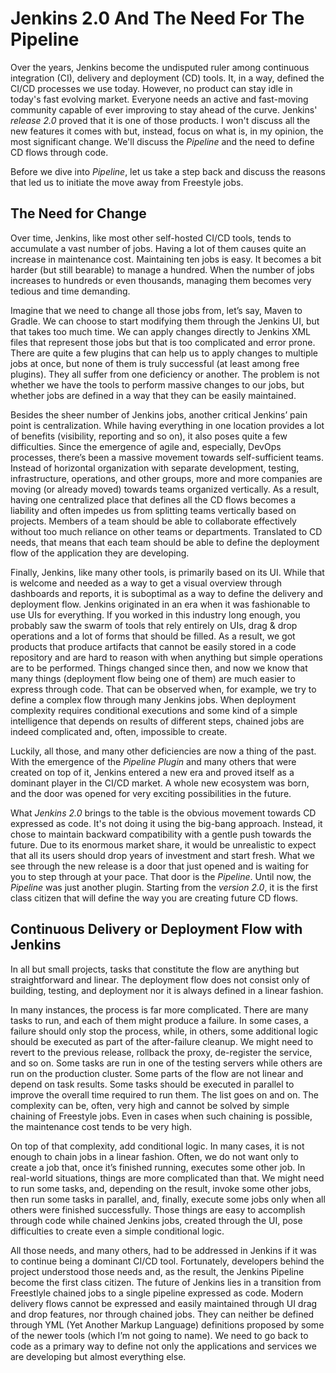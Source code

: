 Jenkins 2.0 And The Need For The Pipeline
=========================================

Over the years, Jenkins become the undisputed ruler among continuous integration (CI), delivery and deployment (CD) tools. It, in a way, defined the CI/CD processes we use today. However, no product can stay idle in today's fast evolving market. Everyone needs an active and fast-moving community capable of ever improving to stay ahead of the curve. Jenkins' *release 2.0* proved that it is one of those products. I won't discuss all the new features it comes with but, instead, focus on what is, in my opinion, the most significant change. We'll discuss the *Pipeline* and the need to define CD flows through code.

Before we dive into *Pipeline*, let us take a step back and discuss the reasons that led us to initiate the move away from Freestyle jobs.

The Need for Change
-------------------

Over time, Jenkins, like most other self-hosted CI/CD tools, tends to accumulate a vast number of jobs. Having a lot of them causes quite an increase in maintenance cost. Maintaining ten jobs is easy. It becomes a bit harder (but still bearable) to manage a hundred. When the number of jobs increases to hundreds or even thousands, managing them becomes very tedious and time demanding.

Imagine that we need to change all those jobs from, let’s say, Maven to Gradle. We can choose to start modifying them through the Jenkins UI, but that takes too much time. We can apply changes directly to Jenkins XML files that represent those jobs but that is too complicated and error prone. There are quite a few plugins that can help us to apply changes to multiple jobs at once, but none of them is truly successful (at least among free plugins). They all suffer from one deficiency or another. The problem is not whether we have the tools to perform massive changes to our jobs, but whether jobs are defined in a way that they can be easily maintained.

Besides the sheer number of Jenkins jobs, another critical Jenkins’ pain point is centralization. While having everything in one location provides a lot of benefits (visibility, reporting and so on), it also poses quite a few difficulties. Since the emergence of agile and, especially, DevOps processes, there’s been a massive movement towards self-sufficient teams. Instead of horizontal organization with separate development, testing, infrastructure, operations, and other groups, more and more companies are moving (or already moved) towards teams organized vertically. As a result, having one centralized place that defines all the CD flows becomes a liability and often impedes us from splitting teams vertically based on projects. Members of a team should be able to collaborate effectively without too much reliance on other teams or departments. Translated to CD needs, that means that each team should be able to define the deployment flow of the application they are developing.

Finally, Jenkins, like many other tools, is primarily based on its UI. While that is welcome and needed as a way to get a visual overview through dashboards and reports, it is suboptimal as a way to define the delivery and deployment flow. Jenkins originated in an era when it was fashionable to use UIs for everything. If you worked in this industry long enough, you probably saw the swarm of tools that rely entirely on UIs, drag & drop operations and a lot of forms that should be filled. As a result, we got products that produce artifacts that cannot be easily stored in a code repository and are hard to reason with when anything but simple operations are to be performed. Things changed since then, and now we know that many things (deployment flow being one of them) are much easier to express through code. That can be observed when, for example, we try to define a complex flow through many Jenkins jobs. When deployment complexity requires conditional executions and some kind of a simple intelligence that depends on results of different steps, chained jobs are indeed complicated and, often, impossible to create.

Luckily, all those, and many other deficiencies are now a thing of the past. With the emergence of the *Pipeline Plugin* and many others that were created on top of it, Jenkins entered a new era and proved itself as a dominant player in the CI/CD market. A whole new ecosystem was born, and the door was opened for very exciting possibilities in the future.

What *Jenkins 2.0* brings to the table is the obvious movement towards CD expressed as code. It's not doing it using the big-bang approach. Instead, it chose to maintain backward compatibility with a gentle push towards the future. Due to its enormous market share, it would be unrealistic to expect that all its users should drop years of investment and start fresh. What we see through the new release is a door that just opened and is waiting for you to step through at your pace. That door is the *Pipeline*. Until now, the *Pipeline* was just another plugin. Starting from the *version 2.0*, it is the first class citizen that will define the way you are creating future CD flows.

Continuous Delivery or Deployment Flow with Jenkins
---------------------------------------------------

In all but small projects, tasks that constitute the flow are anything but straightforward and linear. The deployment flow does not consist only of building, testing, and deployment nor it is always defined in a linear fashion.

In many instances, the process is far more complicated. There are many tasks to run, and each of them might produce a failure. In some cases, a failure should only stop the process, while, in others, some additional logic should be executed as part of the after-failure cleanup. We might need to revert to the previous release, rollback the proxy, de-register the service, and so on. Some tasks are run in one of the testing servers while others are run on the production cluster. Some parts of the flow are not linear and depend on task results. Some tasks should be executed in parallel to improve the overall time required to run them. The list goes on and on. The complexity can be, often, very high and cannot be solved by simple chaining of Freestyle jobs. Even in cases when such chaining is possible, the maintenance cost tends to be very high.

On top of that complexity, add conditional logic. In many cases, it is not enough to chain jobs in a linear fashion. Often, we do not want only to create a job that, once it’s finished running, executes some other job. In real-world situations, things are more complicated than that. We might need to run some tasks, and, depending on the result, invoke some other jobs, then run some tasks in parallel, and, finally, execute some jobs only when all others were finished successfully. Those things are easy to accomplish through code while chained Jenkins jobs, created through the UI, pose difficulties to create even a simple conditional logic.

All those needs, and many others, had to be addressed in Jenkins if it was to continue being a dominant CI/CD tool. Fortunately, developers behind the project understood those needs and, as the result, the Jenkins Pipeline become the first class citizen. The future of Jenkins lies in a transition from Freestlyle chained jobs to a single pipeline expressed as code. Modern delivery flows cannot be expressed and easily maintained through UI drag and drop features, nor through chained jobs. They can neither be defined through YML (Yet Another Markup Language) definitions proposed by some of the newer tools (which I’m not going to name). We need to go back to code as a primary way to define not only the applications and services we are developing but almost everything else.
